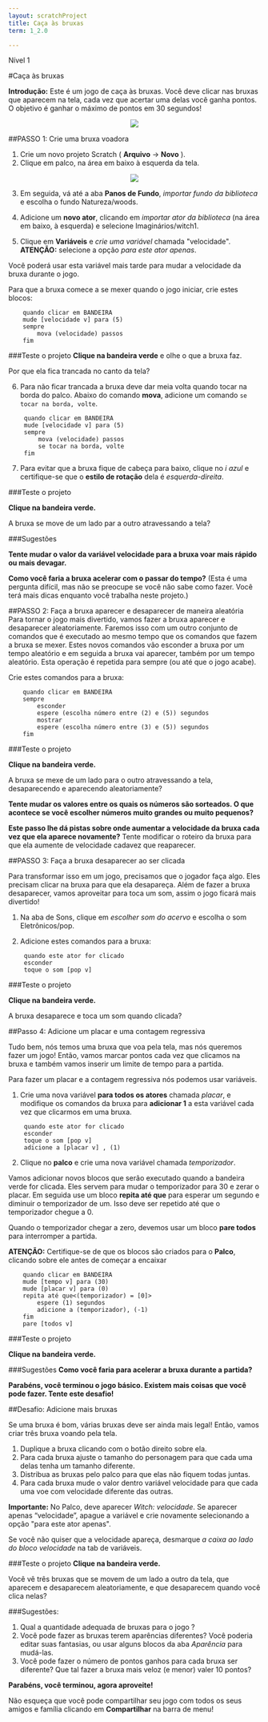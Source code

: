 ```yaml
---
layout: scratchProject
title: Caça às bruxas
term: 1_2.0

---
```


Nível 1

#Caça às bruxas

__Introdução:__
Este é um jogo de caça às bruxas. Você deve clicar nas bruxas que aparecem na tela, cada vez que acertar uma delas você ganha pontos. 
O objetivo é ganhar o máximo de pontos em 30 segundos!

<center><img src="sample.png"> 
</center>


##PASSO 1: Crie uma bruxa voadora

1. Crie um novo projeto Scratch ( __Arquivo__ -> __Novo__ ).
2. Clique em palco, na área em baixo à esquerda da tela. 

<center><img src="../img/palco.png"></img> 
</center>

3. Em seguida, vá até a aba __Panos de Fundo__, 
 _importar fundo da biblioteca_ e escolha o fundo Natureza/woods.
4. Adicione um __novo ator__, clicando em _importar ator da biblioteca_ (na área em baixo, à esquerda)  e selecione Imaginários/witch1. 

5. Clique em __Variáveis__ e _crie uma variável_ chamada "velocidade". __ATENÇÃO:__  selecione a opção _para este ator apenas_. 

Você poderá usar esta variável mais tarde para mudar a velocidade da bruxa durante o jogo.

Para que a bruxa comece a se mexer quando o jogo iniciar, crie estes blocos:


		quando clicar em BANDEIRA
		mude [velocidade v] para (5)
		sempre
			mova (velocidade) passos
		fim


		
###Teste o projeto
__Clique na bandeira verde__ e olhe o que a bruxa faz. 

Por que ela fica trancada no canto da tela?

6. Para não ficar trancada a bruxa deve dar meia volta quando tocar na borda do palco. 
Abaixo do comando __mova__, adicione um  comando `se tocar na borda, volte`.

		quando clicar em BANDEIRA
		mude [velocidade v] para (5)
		sempre
			mova (velocidade) passos
			se tocar na borda, volte
		fim
		
7. Para evitar que a bruxa fique de cabeça para baixo, clique no _i azul_ e certifique-se que o __estilo de rotação__ dela é _esquerda-direita_.

###Teste o projeto

__Clique na bandeira verde.__ 

A bruxa se move de um lado par a outro atravessando a tela?



###Sugestões

__Tente mudar o valor da variável velocidade para a bruxa voar mais rápido ou mais devagar.__

__Como você faria a bruxa acelerar com o passar do tempo?__
(Esta é uma pergunta difícil, mas não se preocupe se você não sabe como fazer. Você terá mais dicas enquanto você trabalha neste projeto.)

<div class="page_break">
</div>


##PASSO 2: Faça a bruxa aparecer e desaparecer de maneira aleatória
Para tornar o jogo mais divertido, vamos fazer a bruxa aparecer e desaparecer aleatoriamente. 
Faremos isso com um outro conjunto de comandos que é executado ao mesmo tempo que os comandos que fazem a bruxa se mexer.
Estes novos comandos vão esconder a bruxa por um tempo aleatório e em seguida a bruxa vai aparecer, também por um tempo aleatório. 
Esta operação é repetida para sempre (ou até que o jogo acabe).

Crie estes comandos para a bruxa:

		quando clicar em BANDEIRA 
		sempre
			esconder
			espere (escolha número entre (2) e (5)) segundos
			mostrar
			espere (escolha número entre (3) e (5)) segundos
		fim

###Teste o projeto

__Clique na bandeira verde.__ 

A bruxa se mexe de um lado para o outro atravessando a tela, desaparecendo e aparecendo aleatoriamente?

__Tente mudar os valores entre os quais os números são sorteados. 
O que acontece se você escolher números muito grandes ou muito pequenos?__

__Este passo lhe dá pistas sobre onde aumentar a velocidade da bruxa cada vez que ela aparece novamente?__
Tente modificar o roteiro da bruxa para que ela aumente de velocidade cadavez que reaparecer.


##PASSO 3: Faça a bruxa desaparecer ao ser clicada

Para transformar isso em um jogo, precisamos que o jogador faça algo. Eles precisam clicar na bruxa para que ela desapareça. 
Além de fazer a bruxa desaparecer, vamos aproveitar para toca um som, assim o jogo ficará mais divertido!

1. Na aba de Sons, clique em _escolher som do acervo_  e escolha o som Eletrônicos/pop. 
2. Adicione estes comandos para a bruxa:

		quando este ator for clicado
		esconder
		toque o som [pop v]
		
###Teste o projeto

__Clique na bandeira verde.__

A bruxa desaparece e toca um som quando clicada?

<div class="page_break">
</div>

##Passo 4: Adicione um placar e uma contagem regressiva

Tudo bem, nós temos uma bruxa que voa pela tela, mas nós queremos fazer um jogo! 
Então, vamos marcar pontos cada vez que clicamos na bruxa e também vamos inserir um limite de tempo para a partida. 

Para fazer um placar e a contagem regressiva nós podemos usar variáveis.

1. Crie uma nova variável __para todos os atores__ chamada _placar_, 
e modifique os comandos da bruxa para __adicionar 1__ a esta variável cada vez que clicarmos em uma bruxa.


		quando este ator for clicado
		esconder
		toque o som [pop v]
		adicione a [placar v] , (1)

	
2. Clique no __palco__ e crie uma nova variável chamada _temporizador_.
 
Vamos adicionar novos blocos que serão executado quando a bandeira verde for clicada. 
Eles servem para mudar o temporizador para 30 e zerar o placar. 
Em seguida use um bloco __repita até que__ para esperar um segundo e diminuir o temporizador de um. 
Isso deve ser repetido até que o temporizador chegue a 0. 

Quando o temporizador chegar a zero, devemos usar um bloco __pare todos__ para interromper a partida.

__ATENÇÃO:__ Certifique-se de que os blocos são criados para o __Palco__, clicando sobre ele antes de começar a encaixar

		quando clicar em BANDEIRA
		mude [tempo v] para (30)
		mude [placar v] para (0)
		repita até que<(temporizador) = [0]>
			espere (1) segundos
			adicione a (temporizador), (-1)
		fim
		pare [todos v]

###Teste o projeto

__Clique na bandeira verde.__




###Sugestões
__Como você faria para acelerar a bruxa durante a partida?__


__Parabéns, você terminou o jogo básico. Existem mais coisas que você pode fazer. Tente este desafio!__

<div class="page_break">
</div>

##Desafio: Adicione mais bruxas

Se uma bruxa é bom, várias bruxas deve ser ainda mais legal! Então, vamos criar três bruxa voando pela tela.

1. Duplique a bruxa clicando com o botão direito sobre ela.
2. Para cada bruxa ajuste o tamanho do personagem para que cada uma delas tenha um tamanho diferente.
4. Distribua as bruxas pelo palco para que elas não fiquem todas juntas.
3. Para cada bruxa mude o valor dentro variável velocidade para que cada uma voe com velocidade diferente das outras.

__Importante:__ No Palco, deve aparecer _Witch: velocidade_.
Se aparecer apenas “velocidade”, apague a variável e crie novamente selecionando a opção "para este ator apenas".

Se você não quiser que a velocidade apareça, desmarque _a caixa ao lado do bloco velocidade_ na tab de variáveis.

###Teste o projeto
__Clique na bandeira verde.__

Você vê três bruxas que se movem de um lado a outro da tela, 
que aparecem e desaparecem aleatoriamente, e que desaparecem quando você clica nelas?




###Sugestões:
1. Qual a quantidade adequada de bruxas para o jogo ?
2. Você pode fazer as bruxas terem aparências diferentes? 
Você poderia editar suas fantasias, ou usar alguns blocos da aba _Aparência_ para mudá-las.
3. Você pode fazer o número de pontos ganhos para cada bruxa ser diferente? Que tal fazer a bruxa mais veloz (e menor) valer 10 pontos?

__Parabéns, você terminou, agora aproveite!__

Não esqueça que você pode compartilhar seu jogo com todos os seus amigos e família clicando em __Compartilhar__ na barra de menu!
